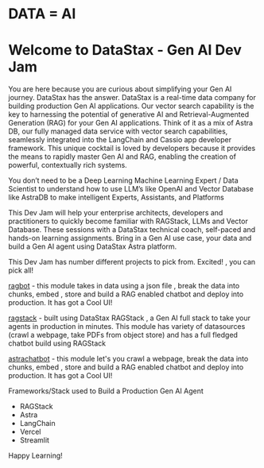 # DATA = AI

# Welcome to DataStax - Gen AI Dev Jam


You are here because you are curious about simplifying your Gen AI journey. DataStax has the answer. 
DataStax is a real-time data company for building production Gen AI applications. Our vector search capability is
the key to harnessing the potential of generative AI and Retrieval-Augmented Generation (RAG) for
your Gen AI applications. Think of it as a mix of Astra DB, our fully managed data service with vector
search capabilities, seamlessly integrated into the LangChain and Cassio app developer framework.
This unique cocktail is loved by developers because it provides the means to rapidly master Gen AI and
RAG, enabling the creation of powerful, contextually rich systems.

You don’t need to be a Deep Learning Machine Learning Expert / Data Scientist to understand how to
use LLM’s like OpenAI and Vector Database like AstraDB to make intelligent Experts, Assistants, and
Platforms

This Dev Jam will help your enterprise architects, developers and practitioners to quickly become
familiar with RAGStack, LLMs and Vector Database. These sessions with a DataStax technical coach,
self-paced and hands-on learning assignments. Bring in a Gen AI use case, your data and
build a Gen AI agent using DataStax Astra platform.

This Dev Jam has number different projects to pick from. Excited! , you can pick all!

[ragbot](ragbot/README.md) - this module takes in data using a json file , break the data into chunks, embed , store and build a RAG enabled chatbot and deploy into production. It has got a Cool UI!

[ragstack](ragstack/README.md) - built using DataStax RAGStack , a Gen AI full stack to take your agents in production in minutes. This module has variety of datasources (crawl a webpage, take PDFs from object store) and has a full fledged chatbot build using RAGStack

[astrachatbot](astrachatbot/README.md) - this module let's you crawl a webpage, break the data into chunks, embed , store and build a RAG enabled chatbot and deploy into production. It has got a Cool UI!

Frameworks/Stack used to Build a Production Gen AI Agent
- RAGStack
- Astra
- LangChain
- Vercel
- Streamlit 

Happy Learning!